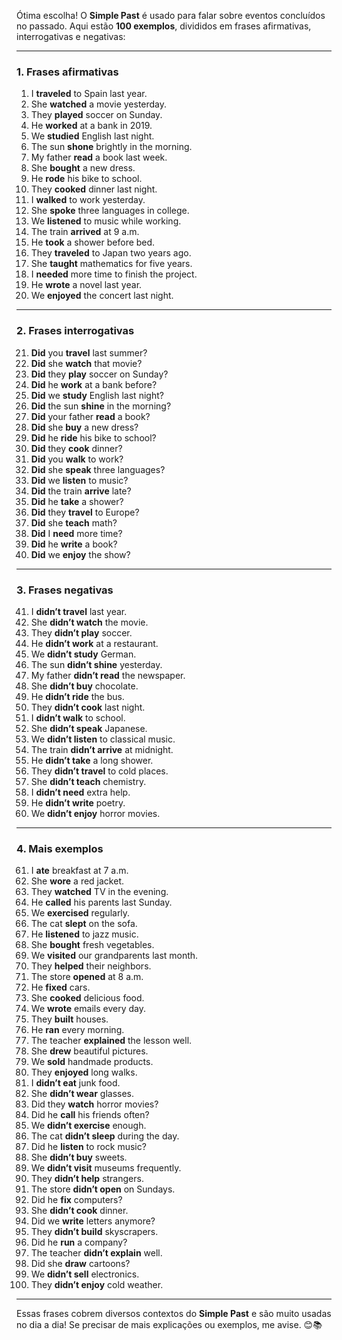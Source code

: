 Ótima escolha! O **Simple Past** é usado para falar sobre eventos concluídos no passado. Aqui estão **100 exemplos**, divididos em frases afirmativas, interrogativas e negativas:

---

### **1. Frases afirmativas**
1. I **traveled** to Spain last year.
2. She **watched** a movie yesterday.
3. They **played** soccer on Sunday.
4. He **worked** at a bank in 2019.
5. We **studied** English last night.
6. The sun **shone** brightly in the morning.
7. My father **read** a book last week.
8. She **bought** a new dress.
9. He **rode** his bike to school.
10. They **cooked** dinner last night.
11. I **walked** to work yesterday.
12. She **spoke** three languages in college.
13. We **listened** to music while working.
14. The train **arrived** at 9 a.m.
15. He **took** a shower before bed.
16. They **traveled** to Japan two years ago.
17. She **taught** mathematics for five years.
18. I **needed** more time to finish the project.
19. He **wrote** a novel last year.
20. We **enjoyed** the concert last night.

---

### **2. Frases interrogativas**
21. **Did** you **travel** last summer?
22. **Did** she **watch** that movie?
23. **Did** they **play** soccer on Sunday?
24. **Did** he **work** at a bank before?
25. **Did** we **study** English last night?
26. **Did** the sun **shine** in the morning?
27. **Did** your father **read** a book?
28. **Did** she **buy** a new dress?
29. **Did** he **ride** his bike to school?
30. **Did** they **cook** dinner?
31. **Did** you **walk** to work?
32. **Did** she **speak** three languages?
33. **Did** we **listen** to music?
34. **Did** the train **arrive** late?
35. **Did** he **take** a shower?
36. **Did** they **travel** to Europe?
37. **Did** she **teach** math?
38. **Did** I **need** more time?
39. **Did** he **write** a book?
40. **Did** we **enjoy** the show?

---

### **3. Frases negativas**
41. I **didn’t travel** last year.
42. She **didn’t watch** the movie.
43. They **didn’t play** soccer.
44. He **didn’t work** at a restaurant.
45. We **didn’t study** German.
46. The sun **didn’t shine** yesterday.
47. My father **didn’t read** the newspaper.
48. She **didn’t buy** chocolate.
49. He **didn’t ride** the bus.
50. They **didn’t cook** last night.
51. I **didn’t walk** to school.
52. She **didn’t speak** Japanese.
53. We **didn’t listen** to classical music.
54. The train **didn’t arrive** at midnight.
55. He **didn’t take** a long shower.
56. They **didn’t travel** to cold places.
57. She **didn’t teach** chemistry.
58. I **didn’t need** extra help.
59. He **didn’t write** poetry.
60. We **didn’t enjoy** horror movies.

---

### **4. Mais exemplos**
61. I **ate** breakfast at 7 a.m.
62. She **wore** a red jacket.
63. They **watched** TV in the evening.
64. He **called** his parents last Sunday.
65. We **exercised** regularly.
66. The cat **slept** on the sofa.
67. He **listened** to jazz music.
68. She **bought** fresh vegetables.
69. We **visited** our grandparents last month.
70. They **helped** their neighbors.
71. The store **opened** at 8 a.m.
72. He **fixed** cars.
73. She **cooked** delicious food.
74. We **wrote** emails every day.
75. They **built** houses.
76. He **ran** every morning.
77. The teacher **explained** the lesson well.
78. She **drew** beautiful pictures.
79. We **sold** handmade products.
80. They **enjoyed** long walks.
81. I **didn’t eat** junk food.
82. She **didn’t wear** glasses.
83. Did they **watch** horror movies?
84. Did he **call** his friends often?
85. We **didn’t exercise** enough.
86. The cat **didn’t sleep** during the day.
87. Did he **listen** to rock music?
88. She **didn’t buy** sweets.
89. We **didn’t visit** museums frequently.
90. They **didn’t help** strangers.
91. The store **didn’t open** on Sundays.
92. Did he **fix** computers?
93. She **didn’t cook** dinner.
94. Did we **write** letters anymore?
95. They **didn’t build** skyscrapers.
96. Did he **run** a company?
97. The teacher **didn’t explain** well.
98. Did she **draw** cartoons?
99. We **didn’t sell** electronics.
100. They **didn’t enjoy** cold weather.

---

Essas frases cobrem diversos contextos do **Simple Past** e são muito usadas no dia a dia! Se precisar de mais explicações ou exemplos, me avise. 😊📚